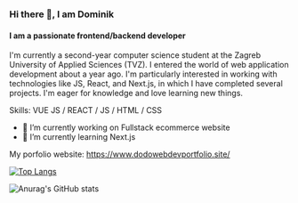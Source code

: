 ### Hi there 👋, I am Dominik
#### I am a passionate frontend/backend developer

I'm currently a second-year computer science student at the Zagreb University of Applied Sciences (TVZ). I entered the world of web application development about a year ago. I'm particularly interested in working with technologies like JS, React, and Next.js, in which I have completed several projects. I'm eager for knowledge and love learning new things.

Skills: VUE JS / REACT / JS / HTML / CSS

- 🔭 I’m currently working on Fullstack ecommerce website 
- 🌱 I’m currently learning Next.js 


My porfolio website: https://www.dodowebdevportfolio.site/

[![Top Langs](https://github-readme-stats.vercel.app/api/top-langs/?username=ppudodo1)](https://github.com/anuraghazra/github-readme-stats)



![Anurag's GitHub stats](https://github-readme-stats.vercel.app/api?username=ppudodo1&theme=tokyonight&show_icons=true)
